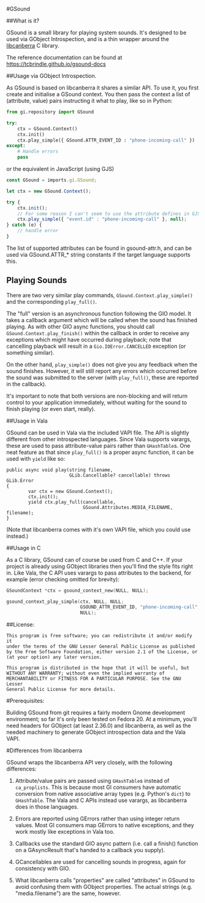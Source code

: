 #GSound

##What is it?

GSound is a small library for playing system sounds. It's designed to be used via GObject Introspection, and is a thin wrapper around the [libcanberra](http://0pointer.de/lennart/projects/libcanberra/) C library.

The reference documentation can be found at https://tcbrindle.github.io/gsound-docs

##Usage via GObject Introspection.

As GSound is based on libcanberra it shares a similar API. To use it, you first create and initialise a GSound context. You then pass the context a list of (attribute, value) pairs instructing it what to play, like so in Python:

```Python
from gi.repository import GSound

try:
    ctx = GSound.Context()
    ctx.init()
    ctx.play_simple({ GSound.ATTR_EVENT_ID : "phone-incoming-call" })
except:
    # Handle errors
    pass
```

or the equivalent in JavaScript (using GJS)

```JavaScript
const GSound = imports.gi.GSound;

let ctx = new GSound.Context();

try {
    ctx.init();
    // For some reason I can't seem to use the attribute defines in GJS
    ctx.play_simple({ "event.id" : "phone-incoming-call" }, null);
} catch (e) {
    // handle error
}
```

The list of supported attributes can be found in gsound-attr.h, and can be used via GSound.ATTR_* string constants if the target language supports this.

## Playing Sounds

There are two very similar play commands, `GSound.Context.play_simple()` and the corresponding `play_full()`.

The "full" version is an asynchronous function following the GIO model. It takes a callback argument which will be called when the sound has finished playing. As with other GIO async functions, you should call `GSound.Context.play_finish()` within the callback in order to receive any exceptions which might have occurred during playback; note that cancelling playback will result in a `Gio.IOError.CANCELLED` exception (or something similar).

On the other hand, `play_simple()` does not give you any feedback when the sound finishes. However, it will still report any errors which occurred before the sound was submitted to the server (with `play_full()`, these are reported in the callback).

It's important to note that both versions are non-blocking and will return control to your application immediately, without waiting for the sound to finish playing (or even start, really).

##Usage in Vala

GSound can be used in Vala via the included VAPI file. The API is slightly different from other introspected languages. Since Vala supports varargs, these are used to pass attribute-value pairs rather than `GHashTable`s. One neat feature as that since `play_full()` is a proper async function, it can be used with `yield` like so:

```Vala
public async void play(string filename,
                       GLib.Cancellable? cancellable) throws GLib.Error
{
        var ctx = new GSound.Context();
        ctx.init();
        yield ctx.play_full(cancellable,
                            GSound.Attributes.MEDIA_FILENAME, filename);
}
```

(Note that libcanberra comes with it's own VAPI file, which you could use instead.)

##Usage in C

As a C library, GSound can of course be used from C and C++. If your project is already using  GObject libraries then you'll find the style fits right in. Like Vala, the C API uses varargs to pass attributes to the backend, for example (error checking omitted for brevity):

```C
GSoundContext *ctx = gsound_context_new(NULL, NULL);

gsound_context_play_simple(ctx, NULL, NULL;
                           GSOUND_ATTR_EVENT_ID, "phone-incoming-call",
                           NULL);
```

##License:

    This program is free software; you can redistribute it and/or modify it
    under the terms of the GNU Lesser General Public License as published
    by the Free Software Foundation, either version 2.1 of the License, or
    (at your option) any later version.

    This program is distributed in the hope that it will be useful, but
    WITHOUT ANY WARRANTY; without even the implied warranty of
    MERCHANTABILITY or FITNESS FOR A PARTICULAR PURPOSE. See the GNU Lesser
    General Public License for more details.

#Prerequisites:

Building GSound from git requires a fairly modern Gnome development environment; so far it's only been tested on Fedora 20. At a minimum, you'll need headers 
for GObject (at least 2.36.0) and libcanberra, as well as the needed machinery to generate GObject introspection data and the Vala VAPI. 

#Differences from libcanberra

GSound wraps the libcanberra API very closely, with the following differences:

1) Attribute/value pairs are passed using `GHashTable`s instead of `ca_proplists`. This is because most GI consumers have automatic conversion from native associative array types (e.g. Python's `dict`) to `GHashTable`. The Vala and C APIs instead use varargs, as libcanberra does in those languages.

2) Errors are reported using GErrors rather than using integer return values. Most GI consumers map GErrors to native exceptions, and they work mostly like exceptions in Vala too.

3) Callbacks use the standard GIO async pattern (i.e. call a finish() function on a GAsyncResult that's handed to a callback you supply).

4) GCancellables are used for cancelling sounds in progress, again for consistency with GIO.

5) What libcanberra calls "properties" are called "attributes" in GSound to avoid confusing them with GObject properties. The actual strings (e.g. "media.filename") are the same, however.

